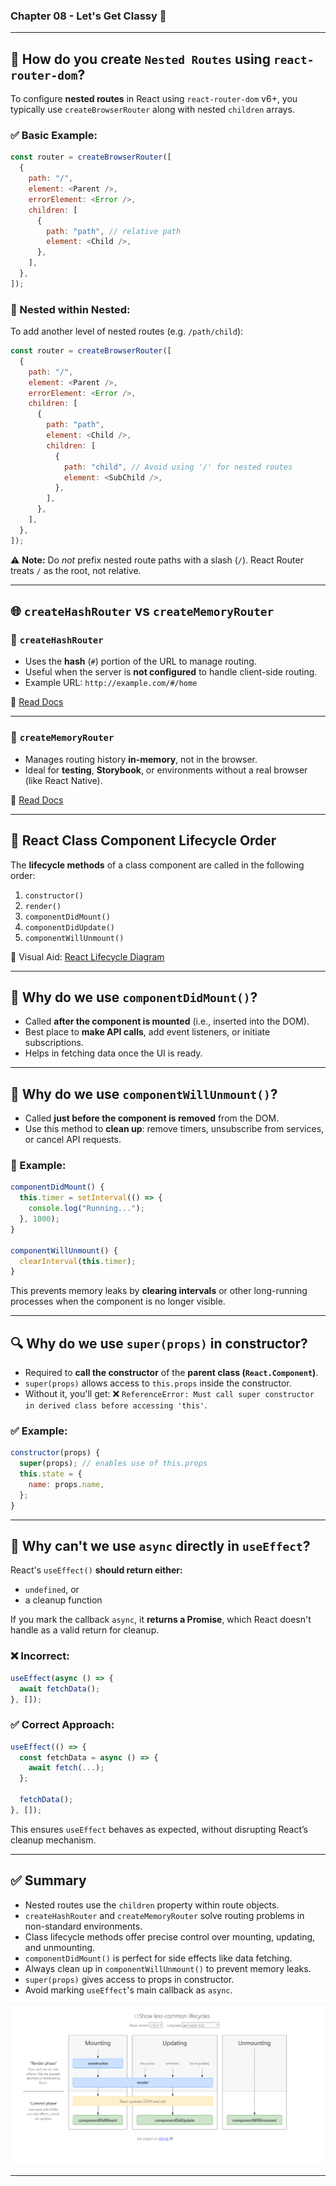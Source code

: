 ### Chapter 08 - Let's Get Classy 🚀

---

## 🔄 How do you create `Nested Routes` using `react-router-dom`?

To configure **nested routes** in React using `react-router-dom` v6+, you typically use `createBrowserRouter` along with nested `children` arrays.

### ✅ Basic Example:

```js
const router = createBrowserRouter([
  {
    path: "/",
    element: <Parent />,
    errorElement: <Error />,
    children: [
      {
        path: "path", // relative path
        element: <Child />,
      },
    ],
  },
]);
```

### 🔁 Nested within Nested:

To add another level of nested routes (e.g. `/path/child`):

```js
const router = createBrowserRouter([
  {
    path: "/",
    element: <Parent />,
    errorElement: <Error />,
    children: [
      {
        path: "path",
        element: <Child />,
        children: [
          {
            path: "child", // Avoid using '/' for nested routes
            element: <SubChild />,
          },
        ],
      },
    ],
  },
]);
```

⚠️ **Note:** Do _not_ prefix nested route paths with a slash (`/`). React Router treats `/` as the root, not relative.

---

## 🌐 `createHashRouter` vs `createMemoryRouter`

### 🔹 `createHashRouter`

- Uses the **hash** (`#`) portion of the URL to manage routing.
- Useful when the server is **not configured** to handle client-side routing.
- Example URL: `http://example.com/#/home`

📘 [Read Docs](https://reactrouter.com/en/main/routers/create-hash-router)

---

### 🔸 `createMemoryRouter`

- Manages routing history **in-memory**, not in the browser.
- Ideal for **testing**, **Storybook**, or environments without a real browser (like React Native).

📘 [Read Docs](https://reactrouter.com/en/main/routers/create-memory-router)

---

## 🔁 React Class Component Lifecycle Order

The **lifecycle methods** of a class component are called in the following order:

1. `constructor()`
2. `render()`
3. `componentDidMount()`
4. `componentDidUpdate()`
5. `componentWillUnmount()`

🎨 Visual Aid: [React Lifecycle Diagram](https://projects.wojtekmaj.pl/react-lifecycle-methods-diagram/)

---

## 🧱 Why do we use `componentDidMount()`?

- Called **after the component is mounted** (i.e., inserted into the DOM).
- Best place to **make API calls**, add event listeners, or initiate subscriptions.
- Helps in fetching data once the UI is ready.

---

## 🧹 Why do we use `componentWillUnmount()`?

- Called **just before the component is removed** from the DOM.
- Use this method to **clean up**: remove timers, unsubscribe from services, or cancel API requests.

### 🔧 Example:

```js
componentDidMount() {
  this.timer = setInterval(() => {
    console.log("Running...");
  }, 1000);
}

componentWillUnmount() {
  clearInterval(this.timer);
}
```

This prevents memory leaks by **clearing intervals** or other long-running processes when the component is no longer visible.

---

## 🔍 Why do we use `super(props)` in constructor?

- Required to **call the constructor** of the **parent class (`React.Component`)**.
- `super(props)` allows access to `this.props` inside the constructor.
- Without it, you'll get:
  ❌ `ReferenceError: Must call super constructor in derived class before accessing 'this'`.

### ✅ Example:

```js
constructor(props) {
  super(props); // enables use of this.props
  this.state = {
    name: props.name,
  };
}
```

---

## 🤯 Why can't we use `async` directly in `useEffect`?

React's `useEffect()` **should return either:**

- `undefined`, or
- a cleanup function

If you mark the callback `async`, it **returns a Promise**, which React doesn't handle as a valid return for cleanup.

### ❌ Incorrect:

```js
useEffect(async () => {
  await fetchData();
}, []);
```

### ✅ Correct Approach:

```js
useEffect(() => {
  const fetchData = async () => {
    await fetch(...);
  };

  fetchData();
}, []);
```

This ensures `useEffect` behaves as expected, without disrupting React’s cleanup mechanism.

---

## ✅ Summary

- Nested routes use the `children` property within route objects.
- `createHashRouter` and `createMemoryRouter` solve routing problems in non-standard environments.
- Class lifecycle methods offer precise control over mounting, updating, and unmounting.
- `componentDidMount()` is perfect for side effects like data fetching.
- Always clean up in `componentWillUnmount()` to prevent memory leaks.
- `super(props)` gives access to props in constructor.
- Avoid marking `useEffect`'s main callback as `async`.

![React Lifecycle](./React-LifeCycle.png)

---
